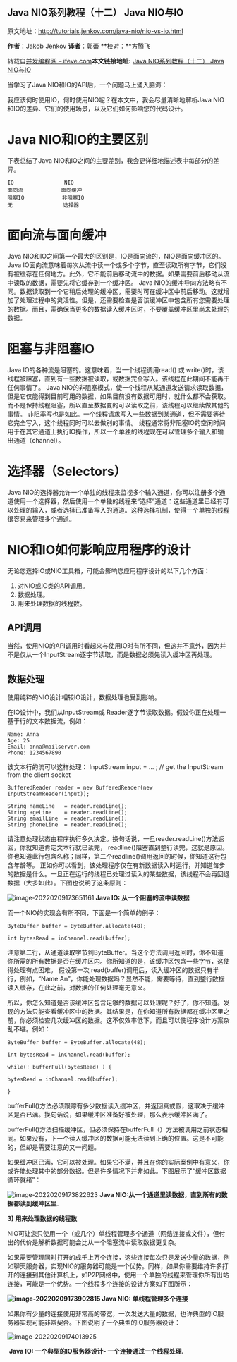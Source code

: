 ## Java NIO系列教程（十二） Java NIO与IO

原文地址：http://tutorials.jenkov.com/java-nio/nio-vs-io.html

**作者**：Jakob Jenkov  **译者**：郭蕾   **校对：**方腾飞

转载自[并发编程网 – ifeve.com](https://ifeve.com/)**本文链接地址:** [Java NIO系列教程（十二） Java NIO与IO](https://ifeve.com/java-nio-vs-io/)



当学习了Java NIO和IO的API后，一个问题马上涌入脑海：

我应该何时使用IO，何时使用NIO呢？在本文中，我会尽量清晰地解析Java NIO和IO的差异、它们的使用场景，以及它们如何影响您的代码设计。

# Java NIO和IO的主要区别

下表总结了Java NIO和IO之间的主要差别，我会更详细地描述表中每部分的差异。

```
IO                NIO
面向流            面向缓冲
阻塞IO            非阻塞IO
无                选择器
```

# **面向流与面向缓冲**

Java NIO和IO之间第一个最大的区别是，IO是面向流的，NIO是面向缓冲区的。 Java IO面向流意味着每次从流中读一个或多个字节，直至读取所有字节，它们没有被缓存在任何地方。此外，它不能前后移动流中的数据。如果需要前后移动从流中读取的数据，需要先将它缓存到一个缓冲区。 Java NIO的缓冲导向方法略有不同。数据读取到一个它稍后处理的缓冲区，需要时可在缓冲区中前后移动。这就增加了处理过程中的灵活性。但是，还需要检查是否该缓冲区中包含所有您需要处理的数据。而且，需确保当更多的数据读入缓冲区时，不要覆盖缓冲区里尚未处理的数据。

# **阻塞与非阻塞IO**

Java IO的各种流是阻塞的。这意味着，当一个线程调用read() 或 write()时，该线程被阻塞，直到有一些数据被读取，或数据完全写入。该线程在此期间不能再干任何事情了。 Java NIO的非阻塞模式，使一个线程从某通道发送请求读取数据，但是它仅能得到目前可用的数据，如果目前没有数据可用时，就什么都不会获取。而不是保持线程阻塞，所以直至数据变的可以读取之前，该线程可以继续做其他的事情。 非阻塞写也是如此。一个线程请求写入一些数据到某通道，但不需要等待它完全写入，这个线程同时可以去做别的事情。 线程通常将非阻塞IO的空闲时间用于在其它通道上执行IO操作，所以一个单独的线程现在可以管理多个输入和输出通道（channel）。

# **选择器（**Selectors**）**

Java NIO的选择器允许一个单独的线程来监视多个输入通道，你可以注册多个通道使用一个选择器，然后使用一个单独的线程来“选择”通道：这些通道里已经有可以处理的输入，或者选择已准备写入的通道。这种选择机制，使得一个单独的线程很容易来管理多个通道。

# **NIO和IO如何影响应用程序的设计**

无论您选择IO或NIO工具箱，可能会影响您应用程序设计的以下几个方面：

1.  对NIO或IO类的API调用。
2. 数据处理。
3. 用来处理数据的线程数。

## **API调用**

当然，使用NIO的API调用时看起来与使用IO时有所不同，但这并不意外，因为并不是仅从一个InputStream逐字节读取，而是数据必须先读入缓冲区再处理。

## **数据处理**

使用纯粹的NIO设计相较IO设计，数据处理也受到影响。

在IO设计中，我们从InputStream或 Reader逐字节读取数据。假设你正在处理一基于行的文本数据流，例如：

```
Name: Anna
Age: 25
Email: anna@mailserver.com
Phone: 1234567890
```

该文本行的流可以这样处理：
InputStream input = … ; // get the InputStream from the client socket

```
BufferedReader reader = new BufferedReader(new InputStreamReader(input));

String nameLine   = reader.readLine();
String ageLine    = reader.readLine();
String emailLine  = reader.readLine();
String phoneLine  = reader.readLine();
```

请注意处理状态由程序执行多久决定。换句话说，一旦reader.readLine()方法返回，你就知道肯定文本行就已读完， readline()阻塞直到整行读完，这就是原因。你也知道此行包含名称；同样，第二个readline()调用返回的时候，你知道这行包含年龄等。 正如你可以看到，该处理程序仅在有新数据读入时运行，并知道每步的数据是什么。一旦正在运行的线程已处理过读入的某些数据，该线程不会再回退数据（大多如此）。下图也说明了这条原则：

![image-20220209173651161](assets/image-20220209173651161.png)															**Java IO: 从一个阻塞的流中读数据**

 而一个NIO的实现会有所不同，下面是一个简单的例子：

```
ByteBuffer buffer = ByteBuffer.allocate(48);

int bytesRead = inChannel.read(buffer);
```

注意第二行，从通道读取字节到ByteBuffer。当这个方法调用返回时，你不知道你所需的所有数据是否在缓冲区内。你所知道的是，该缓冲区包含一些字节，这使得处理有点困难。
假设第一次 read(buffer)调用后，读入缓冲区的数据只有半行，例如，“Name:An”，你能处理数据吗？显然不能，需要等待，直到整行数据读入缓存，在此之前，对数据的任何处理毫无意义。

所以，你怎么知道是否该缓冲区包含足够的数据可以处理呢？好了，你不知道。发现的方法只能查看缓冲区中的数据。其结果是，在你知道所有数据都在缓冲区里之前，你必须检查几次缓冲区的数据。这不仅效率低下，而且可以使程序设计方案杂乱不堪。例如：

```
ByteBuffer buffer = ByteBuffer.allocate(48);

int bytesRead = inChannel.read(buffer);

while(! bufferFull(bytesRead) ) {

bytesRead = inChannel.read(buffer);

}
```

bufferFull()方法必须跟踪有多少数据读入缓冲区，并返回真或假，这取决于缓冲区是否已满。换句话说，如果缓冲区准备好被处理，那么表示缓冲区满了。

bufferFull()方法扫描缓冲区，但必须保持在bufferFull（）方法被调用之前状态相同。如果没有，下一个读入缓冲区的数据可能无法读到正确的位置。这是不可能的，但却是需要注意的又一问题。

如果缓冲区已满，它可以被处理。如果它不满，并且在你的实际案例中有意义，你或许能处理其中的部分数据。但是许多情况下并非如此。下图展示了“缓冲区数据循环就绪”：

![image-20220209173822623](assets/image-20220209173822623.png)											**Java NIO:从一个通道里读数据，直到所有的数据都读到缓冲区里.**

**3) 用来处理数据的线程数**

NIO可让您只使用一个（或几个）单线程管理多个通道（网络连接或文件），但付出的代价是解析数据可能会比从一个阻塞流中读取数据更复杂。

如果需要管理同时打开的成千上万个连接，这些连接每次只是发送少量的数据，例如聊天服务器，实现NIO的服务器可能是一个优势。同样，如果你需要维持许多打开的连接到其他计算机上，如P2P网络中，使用一个单独的线程来管理你所有出站连接，可能是一个优势。一个线程多个连接的设计方案如下图所示：

**![image-20220209173902815](assets/image-20220209173902815.png)											Java NIO: 单线程管理多个连接**



如果你有少量的连接使用非常高的带宽，一次发送大量的数据，也许典型的IO服务器实现可能非常契合。下图说明了一个典型的IO服务器设计：

![image-20220209174013925](assets/image-20220209174013925.png)

​							**Java IO: 一个典型的IO服务器设计- 一个连接通过一个线程处理.**

